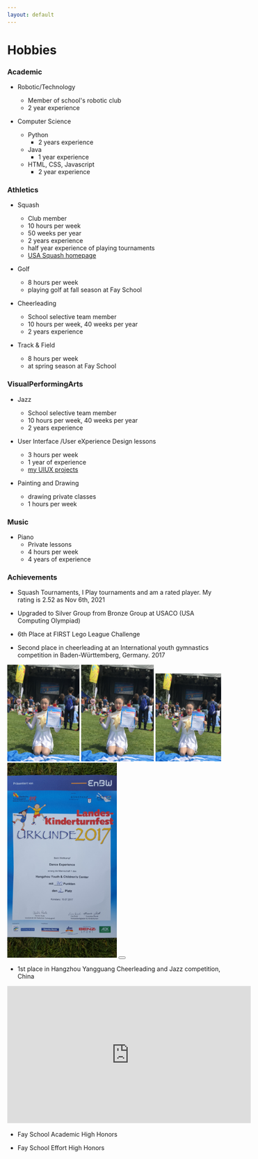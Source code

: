 ```yaml
---
layout: default
---
```


# Hobbies

### Academic 
- Robotic/Technology
  - Member of school's robotic club
  - 2 year experience

- Computer Science
  - Python
    - 2 years experience
  - Java
    - 1 year experience
  - HTML, CSS, Javascript
    - 2 year experience

### Athletics 
- Squash
  - Club member
  - 10 hours per week
  - 50 weeks per year
  - 2 years experience
  - half year experience of playing tournaments
  - [USA Squash homepage](https://clublocker.com/users/381350/home)

 
- Golf
  - 8 hours per week
  - playing golf at fall season at Fay School

- Cheerleading 
  - School selective team member
  - 10 hours per week, 40 weeks per year 
  - 2 years experience

- Track & Field
  - 8 hours per week
  - at spring season at Fay School


### VisualPerformingArts
- Jazz
  - School selective team member
  - 10 hours per week, 40 weeks per year
  - 2 years experience

- User Interface /User eXperience Design lessons
  - 3 hours per week
  - 1 year of experience
  - [my UIUX projects](/projects/uiux_design.html)

- Painting and Drawing
  - drawing private classes 
  - 1 hours per week

### Music 
- Piano 
  - Private lessons
  - 4 hours per week
  - 4 years of experience



### Achievements
- Squash Tournaments, I Play tournaments and am a rated player. My rating is 2.52 as Nov 6th, 2021

- Upgraded to Silver Group from Bronze Group at USACO (USA Computing Olympiad)

- 6th Place at FIRST Lego League Challenge 

- Second place in cheerleading at an International youth gymnastics competition in Baden-Württemberg, Germany. 2017

<div class="expandable-container" data-init-height="600px">
    <img src="/images/grace-cheerleading.jpeg" width="33%">
    <img src="/images/grace-cheerleading.jpeg" width="33%">
    <img src="/images/grace-cheerleading.jpeg" width="30%">
    <img src="/images/grace-cheerleading-cert.jpeg" width="50%">
    <button class="expander"/>
</div>



- 1st place in Hangzhou Yangguang Cheerleading and Jazz competition, China
<iframe width="560" height="315" src="https://www.youtube.com/embed/aCzi32CnJJY" title="YouTube video player" frameborder="0" allow="accelerometer; autoplay; clipboard-write; encrypted-media; gyroscope; picture-in-picture" allowfullscreen></iframe>

- Fay School Academic High Honors

- Fay School Effort High Honors

  
